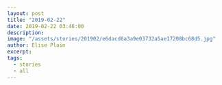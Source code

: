 ```yaml
---
layout: post
title: "2019-02-22"
date: 2019-02-22 03:46:00
description: 
image: "/assets/stories/201902/e6dacd6a3a9e03732a5ae17208bc68d5.jpg"
author: Elise Plain
excerpt: 
tags: 
  - stories
  - all
---
```



<p></p>
